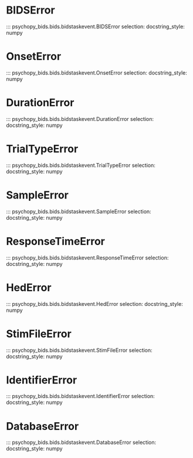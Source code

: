# BIDSError

::: psychopy_bids.bids.bidstaskevent.BIDSError
    selection:
      docstring_style: numpy

# OnsetError

::: psychopy_bids.bids.bidstaskevent.OnsetError
    selection:
      docstring_style: numpy

# DurationError

::: psychopy_bids.bids.bidstaskevent.DurationError
    selection:
      docstring_style: numpy

# TrialTypeError

::: psychopy_bids.bids.bidstaskevent.TrialTypeError
    selection:
      docstring_style: numpy

# SampleError

::: psychopy_bids.bids.bidstaskevent.SampleError
    selection:
      docstring_style: numpy

# ResponseTimeError

::: psychopy_bids.bids.bidstaskevent.ResponseTimeError
    selection:
      docstring_style: numpy

# HedError

::: psychopy_bids.bids.bidstaskevent.HedError
    selection:
      docstring_style: numpy

# StimFileError

::: psychopy_bids.bids.bidstaskevent.StimFileError
    selection:
      docstring_style: numpy

# IdentifierError

::: psychopy_bids.bids.bidstaskevent.IdentifierError
    selection:
      docstring_style: numpy

# DatabaseError

::: psychopy_bids.bids.bidstaskevent.DatabaseError
    selection:
      docstring_style: numpy